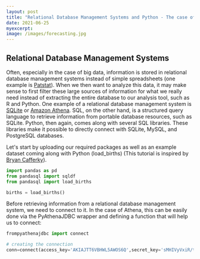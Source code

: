 ```yaml
---
layout: post
title: "Relational Database Management Systems and Python - The case of SQUL "
date: 2021-06-25
myexcerpt: 
image: /images/forecasting.jpg
---
```


## Relational Database Management Systems 

Often, especially in the case of big data, information is stored in relational database management systems instead of simple spreadsheets (one example is [Patstat](https://www.epo.org/searching-for-patents/business/patstat.html)). When we then want to analyze this data, it may make sense to first filter these large sources of information for what we really need instead of extracting the entire database to our analysis tool, such as R and Python. One example of a relational database management system is [SQLite](https://www.sqlite.org/index.html) or [Amazon Athena](https://aws.amazon.com/athena/?nc=sn&loc=0&whats-new-cards.sort-by=item.additionalFields.postDateTime&whats-new-cards.sort-order=desc). SQL, on the other hand, is a structured query language to retrieve information from portable database resources, such as SQLite. Python, then again, comes along with several SQL libraries. These libraries make it possible to directly connect with SQLite, MySQL, and PostgreSQL databases. 

Let's start by uploading our required packages as well as an example dataset coming along with Python (load_births) (This tutorial is inspired by [Bryan Cafferky](https://www.youtube.com/watch?v=xY54Emo8rQM)). 

```python
import pandas as pd
from pandasql import sqldf 
from pandasql import load_births

births = load_births()
```

Before retrieving information from a relational database management system, we need to connect to it. In the case of Athena, this can be easily done via the PyAthenaJDBC wrapper and defining a function that will help us to connect: 

```python
frompyathenajdbc import connect

# creating the connection
conn=connect(access_key='AKIAJTT6VBHWL5AWOS6Q',secret_key='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',region_name='eu-central-1',schema_name='default',s3_staging_dir='s3://aws-athena-query-results-980872539443-eu-central-1/')
```



